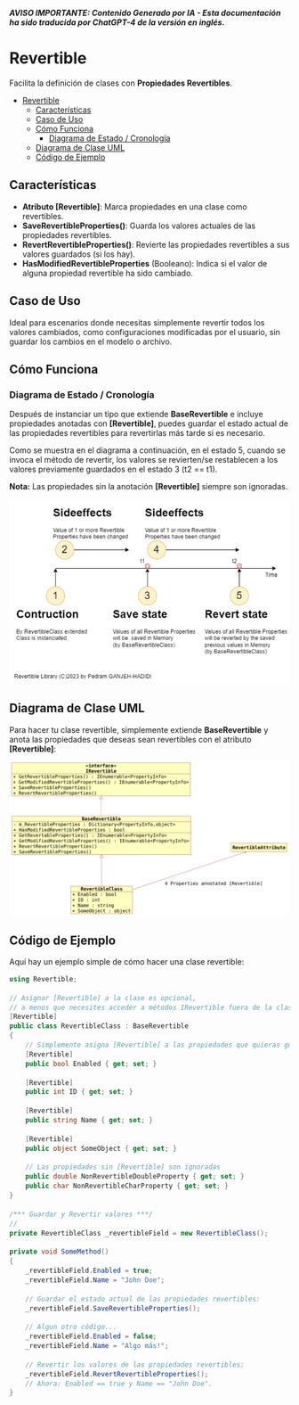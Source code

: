 ***AVISO IMPORTANTE: Contenido Generado por IA - Esta documentación ha sido traducida por ChatGPT-4 de la versión en inglés.***

# Revertible
Facilita la definición de clases con **Propiedades Revertibles**.

- [Revertible](#revertible)
  - [Características](#características)
  - [Caso de Uso](#caso-de-uso)
  - [Cómo Funciona](#cómo-funciona)
    - [Diagrama de Estado / Cronología](#diagrama-de-estado--cronología)
  - [Diagrama de Clase UML](#diagrama-de-clase-uml)
  - [Código de Ejemplo](#código-de-ejemplo)

## Características
- **Atributo [Revertible]**: Marca propiedades en una clase como revertibles.
- **SaveRevertibleProperties()**: Guarda los valores actuales de las propiedades revertibles.
- **RevertRevertibleProperties()**: Revierte las propiedades revertibles a sus valores guardados (si los hay).
- **HasModifiedRevertibleProperties** (Booleano): Indica si el valor de alguna propiedad revertible ha sido cambiado.

## Caso de Uso
Ideal para escenarios donde necesitas simplemente revertir todos los valores cambiados, como configuraciones modificadas por el usuario, sin guardar los cambios en el modelo o archivo.

## Cómo Funciona
### Diagrama de Estado / Cronología
Después de instanciar un tipo que extiende **BaseRevertible** e incluye propiedades anotadas con **[Revertible]**, puedes guardar el estado actual de las propiedades revertibles para revertirlas más tarde si es necesario.

Como se muestra en el diagrama a continuación, en el estado 5, cuando se invoca el método de revertir, los valores se revierten/se restablecen a los valores previamente guardados en el estado 3 (t2 == t1).

**Nota:** Las propiedades sin la anotación **[Revertible]** siempre son ignoradas.

![Diagrama de Estado](Documentation/Timeline.drawio.png)

## Diagrama de Clase UML
Para hacer tu clase revertible, simplemente extiende **BaseRevertible** y anota las propiedades que deseas sean revertibles con el atributo **[Revertible]**:

![Diagrama de Clase UML](Documentation/Klassendiagramm.png)

## Código de Ejemplo
Aquí hay un ejemplo simple de cómo hacer una clase revertible:
```cs
using Revertible;

// Asignar [Revertible] a la clase es opcional,
// a menos que necesites acceder a métodos IRevertible fuera de la clase.
[Revertible]
public class RevertibleClass : BaseRevertible
{
    // Simplemente asigna [Revertible] a las propiedades que quieras guardar y revertir.
    [Revertible]
    public bool Enabled { get; set; }

    [Revertible]
    public int ID { get; set; }

    [Revertible]
    public string Name { get; set; }

    [Revertible]
    public object SomeObject { get; set; }

    // Las propiedades sin [Revertible] son ignoradas
    public double NonRevertibleDoubleProperty { get; set; }
    public char NonRevertibleCharProperty { get; set; }
}

/*** Guardar y Revertir valores ***/
// 
private RevertibleClass _revertibleField = new RevertibleClass();

private void SomeMethod()
{
    _revertibleField.Enabled = true;
    _revertibleField.Name = "John Doe";

    // Guardar el estado actual de las propiedades revertibles:
    _revertibleField.SaveRevertibleProperties();

    // Algun otro código...
    _revertibleField.Enabled = false;
    _revertibleField.Name = "Algo más!";

    // Revertir los valores de las propiedades revertibles:
    _revertibleField.RevertRevertibleProperties();
    // Ahora: Enabled == true y Name == "John Doe".
}
```
